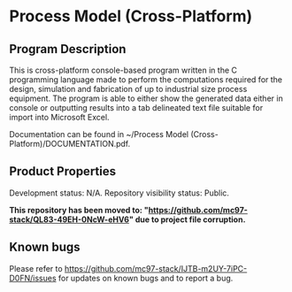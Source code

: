# Process Model (Cross-Platform)

##  Program Description
This is cross-platform console-based program written in the C programming language made to perform the computations required for the design, simulation and fabrication of up to industrial size process equipment. The program is able to either show the generated data either in console or outputting results into a tab delineated text file suitable for import into Microsoft Excel.

Documentation can be found in ~/Process Model (Cross-Platform)/DOCUMENTATION.pdf.

##  Product Properties
Development status: N/A.
Repository visibility status: Public.

**This repository has been moved to: "https://github.com/mc97-stack/QL83-49EH-0NcW-eHV6" due to project file corruption.**

##  Known bugs
Please refer to https://github.com/mc97-stack/IJTB-m2UY-7iPC-D0FN/issues for updates on known bugs and to report a bug.

